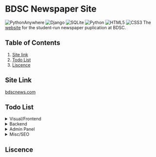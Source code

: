 # BDSC Newspaper Site 
![PythonAnywhere](https://img.shields.io/badge/pythonanywhere-%232F9FD7.svg?style=for-the-badge&logo=pythonanywhere&logoColor=151515)
![Django](https://img.shields.io/badge/django-%23092E20.svg?style=for-the-badge&logo=django&logoColor=white)
![SQLite](https://img.shields.io/badge/sqlite-%2307405e.svg?style=for-the-badge&logo=sqlite&logoColor=white)
![Python](https://img.shields.io/badge/python-3670A0?style=for-the-badge&logo=python&logoColor=ffdd54)
![HTML5](https://img.shields.io/badge/html5-%23E34F26.svg?style=for-the-badge&logo=html5&logoColor=white)
![CSS3](https://img.shields.io/badge/css3-%231572B6.svg?style=for-the-badge&logo=css3&logoColor=white)
The [website](https://www.bdscnews.com) for the student-run newspaper puplication at BDSC. 

## Table of Contents
1. [Site link](#site-link)
2. [Todo List](#todo-list)
3. [Liscence](#liscence)

## Site Link
[bdscnews.com](https://www.bdscnews.com)


## Todo List
<details><summary>Visual/Frontend</summary>
- [ x ]  post image size: make sure they are all 16:9 aspect ratio, will be displayed as 416x234
- [ x ]  make site responsive.
- [ x ]  fix pdf zoom being static
- [ x ]  fix link on the footer
- [ x ]  remove border on the pdf
- [ x ]  remove contact us page from the navbar menu (for now)
- [ x ]  Make archive list 
- [ x ]  order posts by date created
- [ x ]  Add large page headings to archive and about us page
- [ x ]  add underline on hover effect for links
- [  ]  add **animated** underline on hover effect for links
- [  ]  Make a hamburger menu for mobile instead of the links.
- [  ]  fix the `a` tag for the home link in the footer from spanning the whole page
- [ x ]  use a styled `hr` tag instead of a `br` as a spacer between posts on the home page
- [  ]  add icon links to social media accounts when they are made. (Youtube, insta, etc.)

</details>

<details><summary>Backend</summary>
- [ x ]  remove the unnecessary `script` tag in base.html
</details>

<details><summary>Admin Panel</summary>
- [ x ]  make it so that you can change the date of posts
- [  ]  Find a good rich text editor that works in production
- [  ]  Make a system so that you can make and edit simple pages comprised of just text (like an about us page)
</details>

<details><summary>Misc/SEO</summary>
- [ x ]  use article and main and footer and nav tags
- [ x ]  comment the code
- [  ]  implement type hinting
- [ x ]  make readme.md
- [  ]  make a small banner for when the site is under maintenance to tell people the site might be buggy/not work properly
- [  ]  make it so you dont have to wait for the whole image/pdf to load before it starts displaying (lazy loading? streaming? idk)
- [  ]  improve seo
- [  ]  add better analytics
</details>


## Liscence
